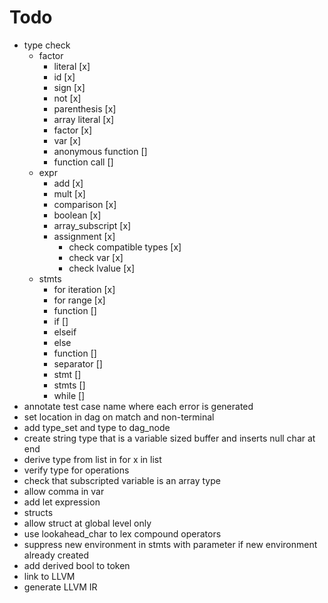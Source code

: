 # Todo
* type check
  * factor
    * literal [x]
    * id [x]
    * sign [x]
    * not [x]
    * parenthesis [x]
    * array literal [x]
    * factor [x]
    * var [x]
    * anonymous function []
    * function call []
  * expr
    * add [x]
    * mult [x]
    * comparison [x]
    * boolean [x]
    * array_subscript [x]
    * assignment [x]
      * check compatible types [x]
      * check var [x]
      * check lvalue [x]
  * stmts
    * for iteration [x]
    * for range [x]
    * function []
    * if []
    * elseif
    * else
    * function []
    * separator []
    * stmt []
    * stmts []
    * while []
* annotate test case name where each error is generated
* set location in dag on match and non-terminal
* add type_set and type to dag_node
* create string type that is a variable sized buffer and inserts null char at end
* derive type from list in for x in list
* verify type for operations
* check that subscripted variable is an array type
* allow comma in var
* add let expression
* structs
* allow struct at global level only
* use lookahead_char to lex compound operators
* suppress new environment in stmts with parameter if new environment already created
* add derived bool to token
* link to LLVM
* generate LLVM IR